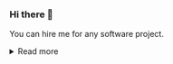 ### Hi there 👋
You can hire me for any software project.
<details>
<summary>Read more</summary>

### I am offering...
- software development of any kind.
- code reviews.
- bug fixes and/or enhancements on existing projects.


### My strong suits are...
- Java (cross-platform server/app/web development)
- C/C++ (native application development)
- SQL (database design, development, and management)
- JavaScript/HTML/CSS (static/dynamic website development)

### About me
I started coding in 2019, thus got 4 years of coding experience (currently getting my bachelor's in computer science)
and can speak English, German, Portuguese, Türkish, and French.

You can view what I am working on right now in my [TODO-List](https://github.com/Osiris-Team/Osiris-Team/issues/4)
and bigger projects on the [Roadmap](https://github.com/users/Osiris-Team/projects/1/views/1).

### Available contracts
- [Contract for development on Open-Source projects](https://github.com/Osiris-Team/Osiris-Team/blob/main/open_source_dev_contract.md)
</details>

